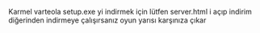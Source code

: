 Karmel varteola setup.exe yi indirmek için lütfen server.html i açıp indirim diğerinden indirmeye çalışırsanız oyun yarısı karşınıza çıkar
